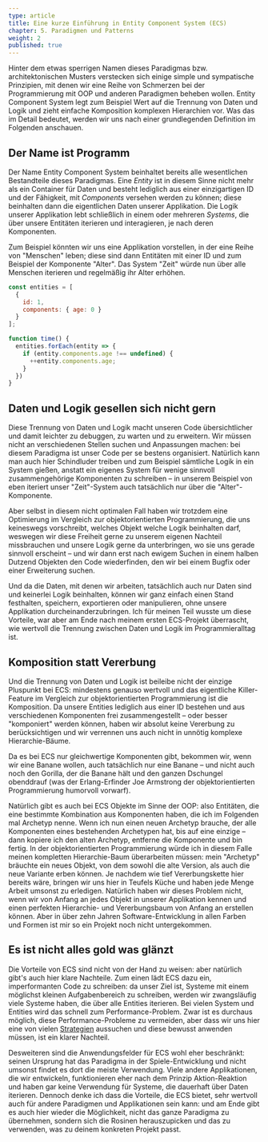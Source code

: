 ```yaml
---
type: article
title: Eine kurze Einführung in Entity Component System (ECS)
chapter: 5. Paradigmen und Patterns
weight: 2
published: true
---
```


Hinter dem etwas sperrigen Namen dieses Paradigmas bzw. architektonischen Musters verstecken sich einige simple und sympatische Prinzipien, mit denen wir eine Reihe von Schmerzen bei der Programmierung mit OOP und anderen Paradigmen beheben wollen. Entity Component System legt zum Beispiel Wert auf die Trennung von Daten und Logik und zieht einfache Komposition komplexen Hierarchien vor. Was das im Detail bedeutet, werden wir uns nach einer grundlegenden Definition im Folgenden anschauen.

## Der Name ist Programm

Der Name Entity Component System beinhaltet bereits alle wesentlichen Bestandteile dieses Paradigmas. Eine *Entity* ist in diesem Sinne nicht mehr als ein Container für Daten und besteht lediglich aus einer einzigartigen ID und der Fähigkeit, mit *Components* versehen werden zu können; diese beinhalten dann die eigentlichen Daten unserer Applikation. Die Logik unserer Applikation lebt schließlich in einem oder mehreren *Systems*,  die über unsere Entitäten iterieren und interagieren, je nach deren Komponenten.

Zum Beispiel könnten wir uns eine Applikation vorstellen, in der eine Reihe von "Menschen" leben; diese sind dann Entitäten mit einer ID und zum Beispiel der Komponente "Alter". Das System "Zeit" würde nun über alle Menschen iterieren und regelmäßig ihr Alter erhöhen.

```js
const entities = [
  {
    id: 1,
    components: { age: 0 }
  }
];

function time() {
  entities.forEach(entity => {
    if (entity.components.age !== undefined) {
      ++entity.components.age;
    }
  })
}
```

## Daten und Logik gesellen sich nicht gern

Diese Trennung von Daten und Logik macht unseren Code übersichtlicher und damit leichter zu debuggen, zu warten und zu erweitern. Wir müssen nicht an verschiedenen Stellen suchen und Anpassungen machen: bei diesem Paradigma ist unser Code per se bestens organisiert. Natürlich kann man auch hier Schindluder treiben und zum Beispiel sämtliche Logik in ein System gießen, anstatt ein eigenes System für wenige sinnvoll zusammengehörige Komponenten zu schreiben – in unserem Beispiel von eben iteriert unser "Zeit"-System auch tatsächlich nur über die "Alter"-Komponente.

Aber selbst in diesem nicht optimalen Fall haben wir trotzdem eine Optimierung im Vergleich zur objektorientierten Programmierung, die uns keineswegs vorschreibt, welches Objekt welche Logik beinhalten darf, weswegen wir diese Freiheit gerne zu unserem eigenen Nachteil missbrauchen und unsere Logik gerne da unterbringen, wo sie uns gerade sinnvoll erscheint – und wir dann erst nach ewigem Suchen in einem halben Dutzend Objekten den Code wiederfinden, den wir bei einem Bugfix oder einer Erweiterung suchen.

Und da die Daten, mit denen wir arbeiten, tatsächlich auch nur Daten sind und keinerlei Logik beinhalten, können wir ganz einfach einen Stand festhalten, speichern, exportieren oder manipulieren, ohne unsere Applikation durcheinanderzubringen. Ich für meinen Teil wusste um diese Vorteile, war aber am Ende nach meinem ersten ECS-Projekt überrascht, wie wertvoll die Trennung zwischen Daten und Logik im Programmieralltag ist.

## Komposition statt Vererbung

Und die Trennung von Daten und Logik ist beileibe nicht der einzige Pluspunkt bei ECS: mindestens genauso wertvoll und das eigentliche Killer-Feature im Vergleich zur objektorientierten Programmierung ist die Komposition. Da unsere Entities lediglich aus einer ID bestehen und aus verschiedenen Komponenten frei zusammengestellt – oder besser "komponiert" werden können, haben wir absolut keine Vererbung zu berücksichtigen und wir verrennen uns auch nicht in unnötig komplexe Hierarchie-Bäume.

Da es bei ECS nur gleichwertige Komponenten gibt, bekommen wir, wenn wir eine Banane wollen, auch tatsächlich nur eine Banane – und nicht auch noch den Gorilla, der die Banane hält und den ganzen Dschungel obenddrauf (was der Erlang-Erfinder Joe Armstrong der objektorientierten Programmierung humorvoll vorwarf).

Natürlich gibt es auch bei ECS Objekte im Sinne der OOP: also Entitäten, die eine bestimmte Kombination aus Komponenten haben, die ich im Folgenden mal Archetyp nenne. Wenn ich nun einen neuen Archetyp brauche, der alle Komponenten eines bestehenden Archetypen hat, bis auf eine einzige – dann kopiere ich den alten Archetyp, entferne die Komponente und bin fertig. In der objektorientierten Programmierung würde ich in diesem Falle meinen kompletten Hierarchie-Baum überarbeiten müssen: mein "Archetyp" bräuchte ein neues Objekt, von dem sowohl die alte Version, als auch die neue Variante erben können. Je nachdem wie tief Vererbungskette hier bereits wäre, bringen wir uns hier in Teufels Küche und haben jede Menge Arbeit umsonst zu erledigen. Natürlich haben wir dieses Problem nicht, wenn wir von Anfang an jedes Objekt in unserer Applikation kennen und einen perfekten Hierarchie- und Vererbungsbaum von Anfang an erstellen können. Aber in über zehn Jahren Software-Entwicklung in allen Farben und Formen ist mir so ein Projekt noch nicht untergekommen.

## Es ist nicht alles gold was glänzt

Die Vorteile von ECS sind nicht von der Hand zu weisen: aber natürlich gibt's auch hier klare Nachteile. Zum einen lädt ECS dazu ein, imperformanten Code zu schreiben: da unser Ziel ist, Systeme mit einem möglichst kleinen Aufgabenbereich zu schreiben, werden wir zwangsläufig viele Systeme haben, die über alle Entities iterieren. Bei vielen System und Entities wird das schnell zum Performance-Problem. Zwar ist es durchaus möglich, diese Performance-Probleme zu vermeiden, aber dass wir uns hier eine von vielen [Strategien](https://skypjack.github.io/2019-03-07-ecs-baf-part-2/) aussuchen und diese bewusst anwenden müssen, ist ein klarer Nachteil.

Desweiteren sind die Anwendungsfelder für ECS wohl eher beschränkt: seinen Ursprung hat das Paradigma in der Spiele-Entwicklung und nicht umsonst findet es dort die meiste Verwendung. Viele andere Applikationen, die wir entwickeln, funktionieren eher nach dem Prinzip Aktion-Reaktion und haben gar keine Verwendung für Systeme, die dauerhaft über Daten iterieren. Dennoch denke ich dass die Vorteile, die ECS bietet, sehr wertvoll auch für andere Paradigmen und Applikationen sein kann: und am Ende gibt es auch hier wieder die Möglichkeit, nicht das ganze Paradigma zu übernehmen, sondern sich die Rosinen herauszupicken und das zu verwenden, was zu deinem konkreten Projekt passt.

<img src="https://vg09.met.vgwort.de/na/c052e287e07244588307a7b01cd1144f" width="1" height="1" alt="">
